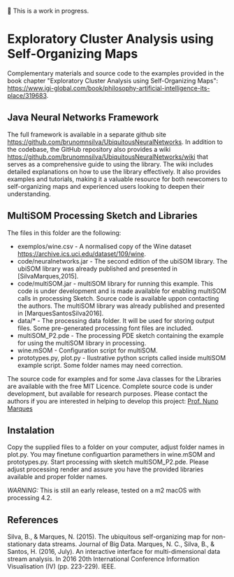 :construction: This is a work in progress.

# Exploratory Cluster Analysis using Self-Organizing Maps

Complementary materials and source code to the examples provided in the book chapter "Exploratory Cluster Analysis using Self-Organizing Maps": <https://www.igi-global.com/book/philosophy-artificial-intelligence-its-place/319683>.


## Java Neural Networks Framework

The full framework is available in a separate github site <https://github.com/brunomnsilva/UbiquitousNeuralNetworks>. In addition to the codebase, the GitHub repository also provides a wiki <https://github.com/brunomnsilva/UbiquitousNeuralNetworks/wiki> that serves as a comprehensive guide to using the library. The wiki includes detailed explanations on how to use the library effectively. It also provides examples and tutorials, making it a valuable resource for both newcomers to self-organizing maps and experienced users looking to deepen their understanding.

## MultiSOM Processing Sketch and Libraries

The files in this folder are the following:

  - exemplos/wine.csv - A normalised copy of the Wine dataset <https://archive.ics.uci.edu/dataset/109/wine>.
  - code/neuralnetworks.jar - The second edition of the ubiSOM library. The ubiSOM library was already published and presented in [SilvaMarques,2015].
  - code/multiSOM.jar - multiSOM library for running this example. This code is under development and is made available for enabling multiSOM calls in processing Sketch. Source code is available uppon contacting the authors. The multiSOM library was already published and presented in [MarquesSantosSilva2016].
  - data/* - The processing data folder. It will be used for storing output files. Some pre-generated processing font files are included.
  - multiSOM_P2.pde - The processing PDE sketch containing the example for using the multiSOM library in processing.
  - wine.mSOM - Configuration script for multiSOM.
  - prototypes.py, plot.py - Ilustrative python scripts called inside multiSOM example script. Some folder names may need correction. 

The source code for examples and for some Java classes for the Libraries are available with the free MIT Licence. Complete source code is under development, but available for research purposes. Please contact the authors if you are interested in helping to develop this project: [Prof. Nuno Marques](mailto:nmm@fct.unl.pt?subject=[GitHub]MultiSOM)

## Instalation

Copy the supplied files to a folder on your computer, adjust folder names in plot.py. You may finetune configuartion paramethers in wine.mSOM and prototypes.py. Start processing with sketch multiSOM_P2.pde. Please adjust processing render and assure you have the provided libraries available and proper folder names.

*WARNING:* This is still an early release, tested on a m2 macOS with processing 4.2.

## References

Silva, B., & Marques, N. (2015). The ubiquitous self-organizing map for non-stationary data streams. Journal of Big Data.
Marques, N. C., Silva, B., & Santos, H. (2016, July). An interactive interface for multi-dimensional data stream analysis. In 2016 20th International Conference Information Visualisation (IV) (pp. 223-229). IEEE.

